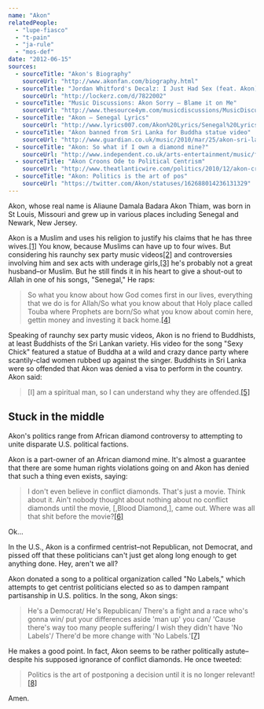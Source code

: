 ```yaml
---
name: "Akon"
relatedPeople:
  - "lupe-fiasco"
  - "t-pain"
  - "ja-rule"
  - "mos-def"
date: "2012-06-15"
sources:
  - sourceTitle: "Akon's Biography"
    sourceUrl: "http://www.akonfan.com/biography.html"
  - sourceTitle: "Jordan Whitford's Decalz: I Just Had Sex (feat. Akon)"
    sourceUrl: "http://lockerz.com/d/7822002"
  - sourceTitle: "Music Discussions: Akon Sorry – Blame it on Me"
    sourceUrl: "http://www.thesource4ym.com/musicdiscussions/MusicDiscussions.aspx?id=9"
  - sourceTitle: "Akon – Senegal Lyrics"
    sourceUrl: "http://www.lyrics007.com/Akon%20Lyrics/Senegal%20Lyrics.html"
  - sourceTitle: "Akon banned from Sri Lanka for Buddha statue video"
    sourceUrl: "http://www.guardian.co.uk/music/2010/mar/25/akon-sri-lanka-buddha-statue"
  - sourceTitle: "Akon: So what if I own a diamond mine?"
    sourceUrl: "http://www.independent.co.uk/arts-entertainment/music/features/akon-so-what-if-i-own-a-diamond-mine-436472.html"
  - sourceTitle: "Akon Croons Ode to Political Centrism"
    sourceUrl: "http://www.theatlanticwire.com/politics/2010/12/akon-croons-ode-to-political-centrism/18213/"
  - sourceTitle: "Akon: Politics is the art of pos"
    sourceUrl: "https://twitter.com/Akon/statuses/162688014236131329"
---
```


Akon, whose real name is Aliaune Damala Badara Akon Thiam, was born in St Louis, Missouri and grew up in various places including Senegal and Newark, New Jersey.

Akon is a Muslim and uses his religion to justify his claims that he has three wives.<a class="source-citation" href="http://www.akonfan.com/biography.html" title="Akon&apos;s Biography">[1]</a> You know, because Muslims can have up to four wives. But considering his raunchy sex party music videos<a class="source-citation" href="http://lockerz.com/d/7822002" title="Jordan Whitford&apos;s Decalz: I Just Had Sex (feat. Akon)">[2]</a> and controversies involving him and sex acts with underage girls,<a class="source-citation" href="http://www.thesource4ym.com/musicdiscussions/MusicDiscussions.aspx?id=9" title="Music Discussions: Akon Sorry – Blame it on Me">[3]</a> he's probably not a great husband–or Muslim. But he still finds it in his heart to give a shout-out to Allah in one of his songs, "Senegal," He raps:

>So what you know about how God comes first in our lives, everything that we do is for Allah/So what you know about that Holy place called Touba where Prophets are born/So what you know about comin here, gettin money and investing it back home.<a class="source-citation" href="http://www.lyrics007.com/Akon%20Lyrics/Senegal%20Lyrics.html" title="Akon – Senegal Lyrics">[4]</a>

Speaking of raunchy sex party music videos, Akon is no friend to Buddhists, at least Buddhists of the Sri Lankan variety. His video for the song "Sexy Chick" featured a statue of Buddha at a wild and crazy dance party where scantily-clad women rubbed up against the singer. Buddhists in Sri Lanka were so offended that Akon was denied a visa to perform in the country. Akon said:

>[I] am a spiritual man, so I can understand why they are offended.<a class="source-citation" href="http://www.guardian.co.uk/music/2010/mar/25/akon-sri-lanka-buddha-statue" title="Akon banned from Sri Lanka for Buddha statue video">[5]</a>

## Stuck in the middle

Akon's politics range from African diamond controversy to attempting to unite disparate U.S. political factions.

Akon is a part-owner of an African diamond mine. It's almost a guarantee that there are some human rights violations going on and Akon has denied that such a thing even exists, saying:

>I don't even believe in conflict diamonds. That's just a movie. Think about it. Ain't nobody thought about nothing about no conflict diamonds until the movie, [,Blood Diamond,], came out. Where was all that shit before the movie?<a class="source-citation" href="http://www.independent.co.uk/arts-entertainment/music/features/akon-so-what-if-i-own-a-diamond-mine-436472.html" title="Akon: So what if I own a diamond mine?">[6]</a>

Ok…

In the U.S., Akon is a confirmed centrist–not Republican, not Democrat, and pissed off that these politicians can't just get along long enough to get anything done. Hey, aren't we all?

Akon donated a song to a political organization called "No Labels," which attempts to get centrist politicians elected so as to dampen rampant partisanship in U.S. politics. In the song, Akon sings:

>He's a Democrat/ He's Republican/ There's a fight and a race who's gonna win/ put your differences aside 'man up' you can/ 'Cause there's way too many people suffering/ I wish they didn't have 'No Labels'/ There'd be more change with 'No Labels.'<a class="source-citation" href="http://www.theatlanticwire.com/politics/2010/12/akon-croons-ode-to-political-centrism/18213/" title="Akon Croons Ode to Political Centrism">[7]</a>

He makes a good point. In fact, Akon seems to be rather politically astute–despite his supposed ignorance of conflict diamonds. He once tweeted:

>Politics is the art of postponing a decision until it is no longer relevant!<a class="source-citation" href="https://twitter.com/Akon/statuses/162688014236131329" title="Akon: Politics is the art of pos">[8]</a>

Amen.